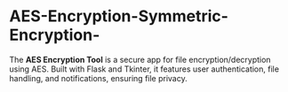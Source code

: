 # AES-Encryption-Symmetric-Encryption-
The **AES Encryption Tool** is a secure app for file encryption/decryption using AES. Built with Flask and Tkinter, it features user authentication, file handling, and notifications, ensuring file privacy.
